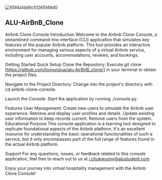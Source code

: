 ![65f4a1dd9c51265f49d0](https://github.com/Ronnie5562/alu-AirBnB_clone/assets/110787129/9f3f3ede-75d4-44fc-a1b3-7a71152e9633)

## ALU-AirBnB_Clone

Airbnb Clone Console Introduction Welcome to the Airbnb Clone Console, a streamlined command-line interface (CLI) application that simulates key features of the popular Airbnb platform. This tool provides an interactive environment for managing various aspects of a virtual Airbnb service, including user accounts, accommodations, reviews, and bookings.

Getting Started Quick Setup Clone the Repository: Execute git clone [https://github.com/tomunizua/alu-AirBnB_clone/] in your terminal to obtain the project files.

Navigate to the Project Directory: Change into the project's directory with cd airbnb-clone-console.

Launch the Console: Start the application by running ./console.py.

Features User Management: Create new users to simulate the Airbnb user experience. Retrieve and display user-profiles and details. Update existing user information to keep records current. Remove users from the system. Educational Purpose This console application is a learning tool designed to replicate foundational aspects of the Airbnb platform. It's an excellent resource for understanding the basic operational functionalities of such a service, but it only encompasses part of the full range of features found in the actual Airbnb platform.

Support For any questions, issues, or feedback related to this console application, feel free to reach out to us at j.chukwuony@alustudent.com

Enjoy your journey into virtual hospitality management with the Airbnb Clone Console!
